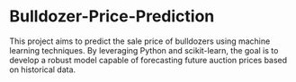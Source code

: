 # Bulldozer-Price-Prediction
This project aims to predict the sale price of bulldozers using machine  learning techniques. By leveraging Python and scikit-learn, the goal is  to develop a robust model capable of forecasting future auction prices  based on historical data.

